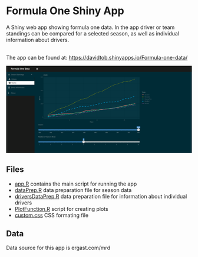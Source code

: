 # Formula One Shiny App

A Shiny web app showing formula one data. In the app driver or team standings can be compared for a selected season, as well as individual information about drivers.
<br/>
<br/>

The app can be found at: https://davidtob.shinyapps.io/Formula-one-data/

![Print screen of the app](app_image.PNG)

## Files 

* [app.R](app.R) contains the main script for running the app
* [dataPrep.R](dataPrep.R) data preparation file for season data
* [driversDataPrep.R](dataPrep.R) data preparation file for information about individual drivers
* [PlotFunction.R](PlotFunction.R) script for creating plots
* [custom.css](custom.css) CSS formating file


## Data

Data source for this app is ergast.com/mrd

